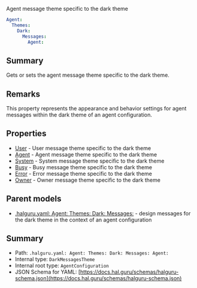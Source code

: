 <!--
title: Agent
description: Agent message theme specific to the dark theme
version: 1.40.3-beta.6
generated: true
date: 2025-04-28
node: This file is generated by the command-line program: `halguru manual -c -m`
-->


Agent message theme specific to the dark theme

```yaml
Agent:
  Themes:
    Dark:
      Messages:
        Agent:
```

## Summary

Gets or sets the agent message theme specific to the dark theme.

## Remarks

This property represents the appearance and behavior settings for agent messages within the dark theme of an agent configuration.

## Properties

* [User]((halguru)-agent-themes-dark-messages-user.md) - User message theme specific to the dark theme
* [Agent]((halguru)-agent-themes-dark-messages-agent.md) - Agent message theme specific to the dark theme
* [System]((halguru)-agent-themes-dark-messages-system.md) - System message theme specific to the dark theme
* [Busy]((halguru)-agent-themes-dark-messages-busy.md) - Busy message theme specific to the dark theme
* [Error]((halguru)-agent-themes-dark-messages-error.md) - Error message theme specific to the dark theme
* [Owner]((halguru)-agent-themes-dark-messages-owner.md) - Owner message theme specific to the dark theme

## Parent models

* [.halguru.yaml: Agent: Themes: Dark: Messages:]((halguru)-agent-themes-dark-messages.md) - design messages for the dark theme in the context of an agent configuration

## Summary

* Path: `.halguru.yaml: Agent: Themes: Dark: Messages: Agent:`
* Internal type: `DarkMessagesTheme`
* Internal root type: `AgentConfiguration`
* JSON Schema for YAML: [https://docs.hal.guru/schemas/halguru-schema.json](https://docs.hal.guru/schemas/halguru-schema.json)
